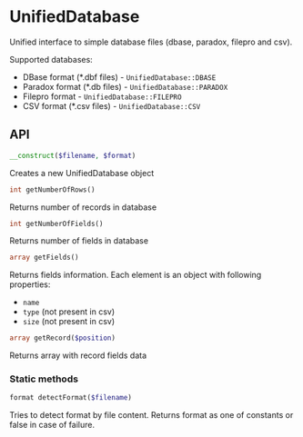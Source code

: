 # UnifiedDatabase
Unified interface to simple database files (dbase, paradox, filepro and csv).

Supported databases:
* DBase format (*.dbf files) - `UnifiedDatabase::DBASE`
* Paradox format (*.db files) - `UnifiedDatabase::PARADOX`
* Filepro format - `UnifiedDatabase::FILEPRO`
* CSV format (*.csv files) - `UnifiedDatabase::CSV`

## API
```php
__construct($filename, $format)
```

Creates a new UnifiedDatabase object

```php
int getNumberOfRows()
```

Returns number of records in database

```php
int getNumberOfFields()
```

Returns number of fields in database

```php
array getFields()
```

Returns fields information. Each element is an object with following properties:

* `name`
* `type` (not present in csv)
* `size` (not present in csv)

```php
array getRecord($position)
```

Returns array with record fields data

### Static methods
```php
format detectFormat($filename)
```
Tries to detect format by file content. Returns format as one of constants or false in case of failure.
